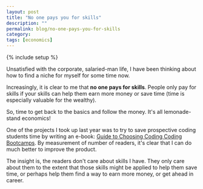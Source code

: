 ```yaml
---
layout: post
title: "No one pays you for skills"
description: ""
permalink: blog/no-one-pays-you-for-skills
category:
tags: [economics]
---
```

{% include setup %}

Unsatisfied with the corporate, salaried-man life, I have been thinking about how to find a niche for myself for some time now.

Increasingly, it is clear to me that __no one pays for skills__. People only pay for skills if your skills can help them earn more money or save time (time is especially valuable for the wealthy).

So, time to get back to the basics and follow the money. It\'s all lemonade-stand economics!

One of the projects I took up last year was to try to save prospective coding students time by writing an e-book: [Guide to Choosing Coding Coding Bootcamps](http://www.choosingcodingbootcamps.com/). By measurement of number of readers, it\'s clear that I can do much better to improve the product.

The insight is, the readers don\'t care about skills I have. They only care about them to the extent that those skills might be applied to help them save time, or perhaps help them find a way to earn more money, or get ahead in career.
